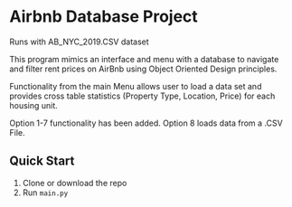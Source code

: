 # Airbnb Database Project


Runs with AB_NYC_2019.CSV dataset

This program mimics an interface and menu with a database to navigate and filter rent prices on AirBnb using Object Oriented Design principles.

Functionality from the main Menu allows user to load a data set
and provides cross table statistics (Property Type, Location, Price) for each housing unit.

Option 1-7 functionality has been added. Option 8 loads data from a .CSV File. 

## Quick Start

1. Clone or download the repo
2. Run `main.py`
